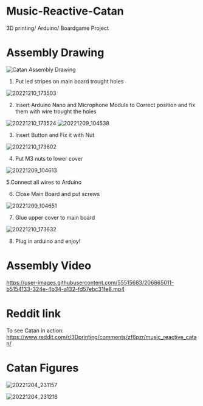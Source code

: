 # Music-Reactive-Catan
3D printing/ Arduino/ Boardgame Project

# Assembly Drawing 

![Catan Assembly Drawing](https://user-images.githubusercontent.com/55515683/206863610-0e9c55bc-98ea-4298-a4e8-c56382edc0b1.png)

1. Put led stripes on main board trought holes

![20221210_173503](https://user-images.githubusercontent.com/55515683/206865452-80db42b9-daf1-482d-857e-451147d0355f.jpg)

2. Insert Arduino Nano and Microphone Module to Correct position and fix them with wire trought the holes

![20221210_173524](https://user-images.githubusercontent.com/55515683/206865545-6538e7df-098a-4c5e-ba4c-43d9485d7003.jpg)
![20221209_104538](https://user-images.githubusercontent.com/55515683/206865553-671f9954-1c70-41ca-b3da-60bdf032d976.jpg)

3. Insert Button and Fix it with Nut

![20221210_173602](https://user-images.githubusercontent.com/55515683/206865606-3cfe836b-0bfe-4751-b3a7-1b10454de4dc.jpg)

4. Put M3 nuts to lower cover

![20221209_104613](https://user-images.githubusercontent.com/55515683/206865643-8cbbba6d-f742-4f93-bcdb-b98d10fc19b6.jpg)

5.Connect all wires to Arduino 


6. Close Main Board and put screws

![20221209_104651](https://user-images.githubusercontent.com/55515683/206865708-deebd969-4820-42de-8fa9-8d26fb2a47ef.jpg)

7. Glue upper cover to main board

![20221210_173632](https://user-images.githubusercontent.com/55515683/206865725-92205872-4263-4e62-9cb6-868c6d64e761.jpg)

8. Plug in arduino and enjoy!

# Assembly Video

https://user-images.githubusercontent.com/55515683/206865011-b5154133-324e-4b34-a132-fd57ebc31fe8.mp4

# Reddit link  
To see Catan in action:
https://www.reddit.com/r/3Dprinting/comments/zf6pzr/music_reactive_catan/

# Catan Figures

![20221204_231157](https://user-images.githubusercontent.com/55515683/206865092-3d65f1d2-4166-4c3e-9cba-67933bfb3037.jpg)

![20221204_231216](https://user-images.githubusercontent.com/55515683/206865095-92863042-6f6c-4d8f-8150-a3af3887b81b.jpg)

